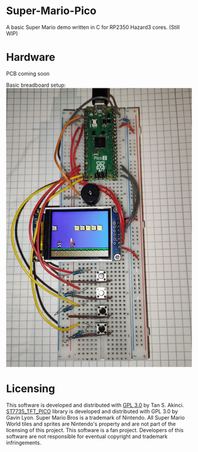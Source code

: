 # Super-Mario-Pico
A basic Super Mario demo written in C for RP2350 Hazard3 cores. (Still WIP)

# Hardware
PCB coming soon

Basic breadboard setup:
![Super Mario Pico on breadboard](circuit.jpg)

# Licensing
This software is developed and distributed with [GPL 3.0](LICENSE) by Tan S. Akinci. [ST7735_TFT_PICO](https://github.com/gavinlyonsrepo/ST7735_TFT_PICO) library is developed and distributed with GPL 3.0 by Gavin Lyon. Super Mario Bros is a trademark of Nintendo. All Super Mario World tiles and sprites are Nintendo's property and are not part of the licensing of this project. This software is a fan project. Developers of this software are not responsible for eventual copyright and trademark infringements.

